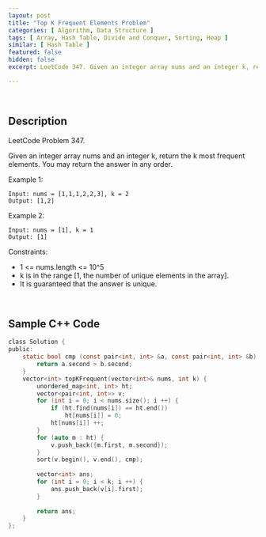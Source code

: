 ```yaml
---
layout: post
title: "Top K Frequent Elements Problem"
categories: [ Algorithm, Data Structure ]
tags: [ Array, Hash Table, Divide and Conquer, Sorting, Heap ]
similar: [ Hash Table ]
featured: false
hidden: false
excerpt: LeetCode 347. Given an integer array nums and an integer k, return the k most frequent elements. You may return the answer in any order.

---
```


<br />

## Description

LeetCode Problem 347.

Given an integer array nums and an integer k, return the k most frequent elements. You may return the answer in any order.

Example 1:
```
Input: nums = [1,1,1,2,2,3], k = 2
Output: [1,2]
```

Example 2:
```
Input: nums = [1], k = 1
Output: [1]
```

Constraints:
* 1 <= nums.length <= 10^5
* k is in the range [1, the number of unique elements in the array].
* It is guaranteed that the answer is unique.

<br />

## Sample C++ Code


```c
class Solution {
public:
    static bool cmp (const pair<int, int> &a, const pair<int, int> &b) {
        return a.second > b.second;
    }
    vector<int> topKFrequent(vector<int>& nums, int k) {
        unordered_map<int, int> ht;
        vector<pair<int, int>> v;
        for (int i = 0; i < nums.size(); i ++) {
            if (ht.find(nums[i]) == ht.end())
                ht[nums[i]] = 0;
            ht[nums[i]] ++;
        }
        for (auto m : ht) {
            v.push_back({m.first, m.second});
        }
        sort(v.begin(), v.end(), cmp);
        
        vector<int> ans;
        for (int i = 0; i < k; i ++) {
            ans.push_back(v[i].first);
        }
        
        return ans;
    }
};
```


